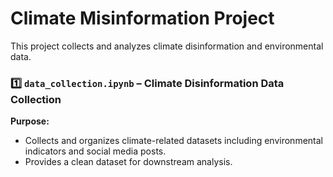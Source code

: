 # Climate Misinformation Project
This project collects and analyzes climate disinformation and environmental data.
### 1️⃣ `data_collection.ipynb` – Climate Disinformation Data Collection
**Purpose:**  
- Collects and organizes climate-related datasets including environmental indicators and social media posts.
- Provides a clean dataset for downstream analysis.
